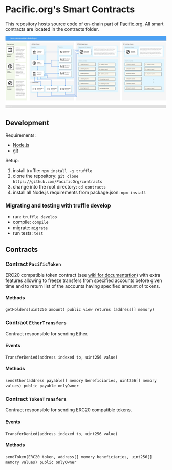 # Pacific.org's Smart Contracts

This repository hosts source code of on-chain part of [Pacific.org](https://www.pacific.org).
All smart contracts are located in the contracts folder.

[![Smart Contracts](https://raw.githubusercontent.com/PacificOrg/contracts/master/docs/contracts.jpg)](https://raw.githubusercontent.com/PacificOrg/contracts/master/docs/contracts.jpg)

## Development

Requirements:

 * [Node.js](https://nodejs.org/en/)
 * [git](https://git-scm.com/download/)

Setup:

 1. install truffle: `npm install -g truffle`
 2. clone the repository: `git clone https://github.com/PacificOrg/contracts`
 3. change into the root directory: `cd contracts`
 4. install all Node.js requirements from package.json: `npm install`

### Migrating and testing with truffle develop

 * run: `truffle develop`
 * compile: `compile`
 * migrate: `migrate`
 * run tests: `test`

## Contracts

### Contract `PacificToken`

ERC20 compatible token contract (see [wiki for documentation](https://theethereum.wiki/w/index.php/ERC20_Token_Standard)) with extra features allowing to freeze transfers from specified accounts before given time and to return list of the accounts having specified amount of tokens.

#### Methods

`getHolders(uint256 amount) public view returns (address[] memory)`

### Contract `EtherTransfers`

Contract responsible for sending Ether.

#### Events

`TransferDenied(address indexed to, uint256 value)`

#### Methods

`sendEther(address payable[] memory beneficiaries, uint256[] memory values) public payable onlyOwner`

### Contract `TokenTransfers`

Contract responsible for sending ERC20 compatible tokens.

#### Events

`TransferDenied(address indexed to, uint256 value)`

#### Methods

`sendToken(ERC20 token, address[] memory beneficiaries, uint256[] memory values) public onlyOwner`
